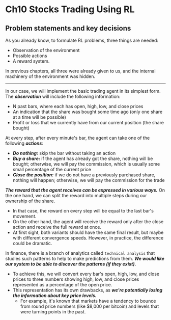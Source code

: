 # Ch10 Stocks Trading Using RL

## Problem statements and key decisions

As you already know, to formulate RL problems, three things are needed:

- Observation of the environment
- Possible actions
- A reward system.

In previous chapters, all three were already given to us, and the internal machinery of the environment was hidden. 

----

In our case, we will implement the basic trading agent in its simplest form. The ***observation*** will include the following information:

- N past bars, where each has open, high, low, and close prices
- An indication that the share was bought some time ago (only one share at a time will be possible)
- Profit or loss that we currently have from our current position (the share bought)

At every step, after every minute's bar, the agent can take one of the following ***actions***:

- ***Do nothing:*** skip the bar without taking an action
- ***Buy a share:*** if the agent has already got the share, nothing will be bought; otherwise, we will pay the commission, which is usually some small percentage of the current price
- ***Close the position:*** if we do not have a previously purchased share, nothing will happen; otherwise, we will pay the commission for the trade

***The reward that the agent receives can be expressed in various ways.*** On the one hand, we can split the reward into multiple steps during our ownership of the share.

- In that case, the reward on every step will be equal to the last bar's movement.
- On the other hand, the agent will receive the reward only after the close action and receive the full reward at once.
- At first sight, both variants should have the same final result, but maybe with different convergence speeds. However, in practice, the difference could be dramatic.

In finance, there is a branch of analytics called `technical analysis` that studies such patterns to help to make predictions from them. ***We would like our system to be able to discover the patterns (if they exist).***

- To achieve this, we will convert every bar's open, high, low, and close prices to three numbers showing high, low, and close prices represented as a percentage of the open price.
- This representation has its own drawbacks, as ***we're potentially losing the information about key price levels.***
  - For example, it's known that markets have a tendency to bounce from round price numbers (like $8,000 per bitcoin) and levels that were turning points in the past. 
